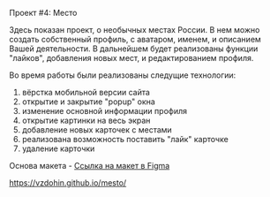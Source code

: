 Проект #4: Место

Здесь показан проект, о необычных местах России. В нем можно создать собственный профиль, с аватаром, именем, и описанием Вашей деятельности. 
В дальнейшем будет реализованы функции "лайков", добавления новых мест, и редактированием профиля.

Во время работы были реализованы следущие технологии:
1) вёрстка мобильной версии сайта
2) открытие и закрытие "popup" окна
3) изменение основной информации профиля
4) открытие картинки на весь экран
5) добавление новых карточек с местами
6) реализована возможность поставить "лайк" карточке
7) удаление карточки

Основа макета - [Ссылка на макет в Figma](https://www.figma.com/file/2cn9N9jSkmxD84oJik7xL7/JavaScript.-Sprint-4?node-id=0%3A1)

https://vzdohin.github.io/mesto/
